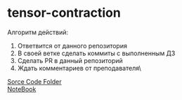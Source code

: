# tensor-contraction

Алгоритм действий:
1. Ответвится от данного репозитория
2. В своей ветке сделать коммиты с выполненным ДЗ
3. Сделать PR в данный репозиторий
4. Ждать комментариев от преподавателя\

[Sorce Code Folder](https://github.com/B3aRrrr/tensor-contraction/blob/master/ChernyshevDmitry/source%20code/TensorsNCONNUMPY.py)\
[NoteBook](https://github.com/B3aRrrr/tensor-contraction/blob/master/ChernyshevDmitry/TensorsNCONNUMPy.ipynb)
